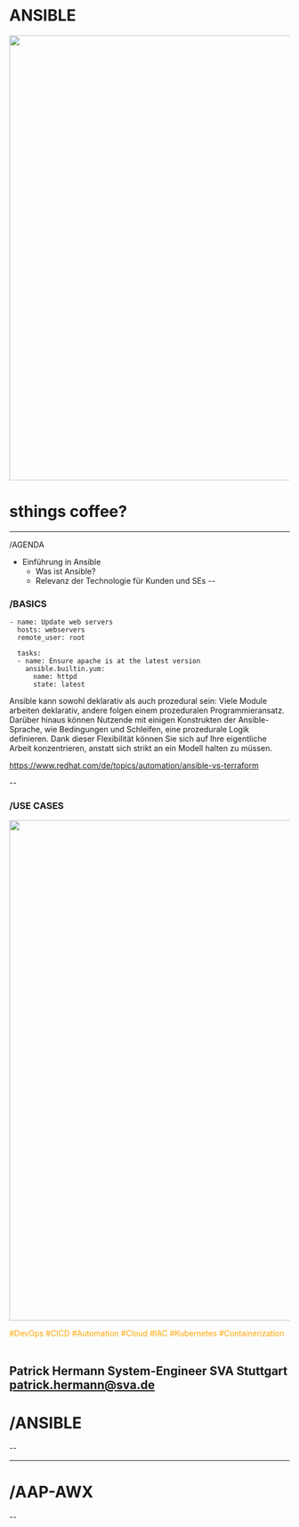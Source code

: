 # ANSIBLE

[<img src="https://lh4.googleusercontent.com/proxy/T1l-uRgNzFbx8DcZvsfUqpZ_0nqYCtPdVdymyGSCcynHlO69i6POvT-JVpruB6Hm1cdEXZM1r-0Nwg" width="800"/>](https://www.sva.de/index.html)

# sthings coffee?



<!-- .slide: data-transition="zoom" -->
---
/AGENDA
* Einführung in Ansible <!-- .element: class="fragment fade-up" -->
    * Was ist Ansible? <!-- .element: class="fragment fade-up" -->
    * Relevanz der Technologie für Kunden und SEs <!-- .element: class="fragment fade-up" --> 
--
### /BASICS

```
- name: Update web servers
  hosts: webservers
  remote_user: root

  tasks:
  - name: Ensure apache is at the latest version
    ansible.builtin.yum:
      name: httpd
      state: latest
```

Ansible kann sowohl deklarativ als auch prozedural sein: Viele Module arbeiten deklarativ, andere folgen einem prozeduralen Programmieransatz. Darüber hinaus können Nutzende mit einigen Konstrukten der Ansible-Sprache, wie Bedingungen und Schleifen, eine prozedurale Logik definieren. Dank dieser Flexibilität können Sie sich auf Ihre eigentliche Arbeit konzentrieren, anstatt sich strikt an ein Modell halten zu müssen. 


https://www.redhat.com/de/topics/automation/ansible-vs-terraform



--
### /USE CASES

[<img src="https://media.licdn.com/dms/image/v2/C4E12AQGylXwK8s3m2w/article-inline_image-shrink_400_744/article-inline_image-shrink_400_744/0/1606757391660?e=1733356800&v=beta&t=P_-D0mPQO_VN-PQ--CheaaENbJBwBsqhKOUYu3aTsdo" width="900"/>](https://www.sva.de/index.html)




<span style="color:orange">#DevOps #CICD #Automation #Cloud #IAC</span>
<span style="color:orange">#Kubernetes #Containerization</span> <br><br>

Patrick Hermann
System-Engineer SVA Stuttgart
patrick.hermann@sva.de
---
# /ANSIBLE
--

---
# /AAP-AWX
--


